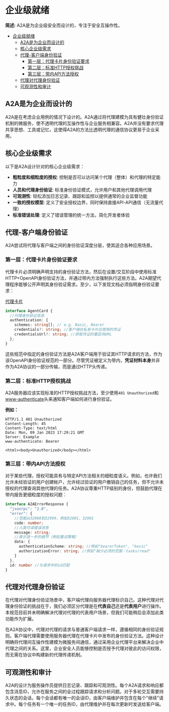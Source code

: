 # 企业级就绪

**简述:** A2A是为企业级安全而设计的，专注于安全互操作性。

<!-- TOC -->

- [企业级就绪](#企业级就绪)
  - [A2A是为企业而设计的](#a2a是为企业而设计的)
  - [核心企业级需求](#核心企业级需求)
  - [代理-客户端身份验证](#代理-客户端身份验证)
    - [第一层：代理卡片身份验证要求](#第一层代理卡片身份验证要求)
    - [第二层：标准HTTP授权挑战](#第二层标准http授权挑战)
    - [第三层：带内API方法授权](#第三层带内api方法授权)
  - [代理对代理身份验证](#代理对代理身份验证)
  - [可观测性和审计](#可观测性和审计)

<!-- /TOC -->

## A2A是为企业而设计的

A2A是在考虑企业用例的情况下设计的。A2A通过将代理建模为具有健壮身份验证机制的微服务，使不透明代理的互操作性与企业服务相兼容。A2A并没有要求代理共享思想、工具或记忆，这使得A2A的方法比透明代理的通信协议更易于企业采用。

## 核心企业级需求

以下是A2A设计针对的核心企业级需求：

- **粗粒度和细粒度的授权**: 控制是否可以访问某个代理（整体）和代理的特定能力
- **人员和代理身份验证**: 标准身份验证模式，允许用户和其他代理调用代理
- **可观测性**: 轻松添加日志记录、跟踪和监控以提供通常的企业监督功能
- **一致的授权模型**: 定义了安全授权边界，同时保持直接API-API通信（无流量代理）
- **标准错误处理**: 定义了错误管理的统一方法，简化开发者体验

## 代理-客户端身份验证

A2A尝试将代理与客户端之间的身份验证深度分层，使其适合各种应用场景。

### 第一层：代理卡片身份验证要求

代理卡片必须明确声明支持的身份验证方法，然后在设置/交互阶段中使用标准HTTP+OpenAPI身份验证方法，并通过带内方法强制执行这些方法。A2A期望代理程序能够公开声明其身份验证需求。至少，以下发现文档必须指明身份验证要求：

[代理卡片](/zh-CN/documentation.md#表示)

```typescript
interface AgentCard {
  //代理身份验证信息
  authentication: {
    schemes: string[]; // e.g. Basic, Bearer
    credentials?: string; //客户端在私有卡片应使用的凭证
    credentialsUrl?: string; //获取凭证的重定向URL
  };
}
```

这些规范中指定的身份验证方法是A2A客户端用于验证其HTTP请求的方法，作为该OpenAPI身份验证规范的一部分。尽管凭证被定义为带内，**凭证材料本身**并非作为A2A协议的一部分传输，而是通过HTTP头传递。

### 第二层：标准HTTP授权挑战

A2A服务器应该实现标准的HTTP授权挑战方法，至少使用`401 Unauthorized`和[www-authenticate](https://developer.mozilla.org/en-US/docs/Web/HTTP/Headers/WWW-Authenticate)头来通知客户端如何进行身份验证。

**例如：**

```
HTTP/1.1 401 Unauthorized
Content-Length: 45
Content-Type: text/html
Date: Mon, 09 Jan 2023 17:29:21 GMT
Server: Example
www-authenticate: Bearer

<html><body>Unauthorized</body></html>
```

### 第三层：带内API方法授权

对于某些代理，授权可能具有与特定API方法相关的细粒度语义。例如，也许我们允许未经验证的用户创建帐户，允许经过验证的用户撤销自己的任务，但不允许未授权的代理查询其他代理的任务。A2A协议尊重HTTP级别的身份，但鼓励代理在带内报告更细粒度的授权问题：

```typescript
interface A2AErrorResponse {
  "jsonrpc": "2.0",
  "error": {
    //范围从32000到32999，例如32001，32901
    code: number;
    //人类可读错误消息
    message: string;
    //表示进一步的细节（例如重试策略）
    data: {
      authenticationScheme: string; //例如"bearerToken", "basic"
      authorizationError: string; //例如"缺少必须的范围：tasks/read"
    }
  },
  id: number //与请求中的id匹配
}
```

## 代理对代理身份验证

在代理对代理身份验证场景中，客户端代理向服务器代理标识自己。这种代理对代理身份验证的挑战在于，我们必须区分代理是在**代表自己**还是**代表用户**进行操作。本规范目前并未明确解决代理对代理的代表用户场景，但我们可能稍后会添加此类功能作为扩展。

在A2A协议中，代理对代理的请求与普通客户端请求一样，遵循相同的身份验证规则。客户端代理需要使用服务器代理在代理卡片中发布的身份验证方法。这种设计明确将代理间互操作性建模为微服务间通信，通过采用企业代理平台来解决企业中代理之间的关系。这里，企业安全人员能够控制是否授予代理对彼此的访问权限，而无需在协议中构建新的代理传递机制。

## 可观测性和审计

A2A的设计为服务操作员提供日志记录、跟踪和可观测性。每个A2A请求和响应都包含消息ID，允许在服务之间的全过程跟踪请求和分析问题。对于多轮交互需要持久状态的会话，每个会话都有唯一的会话ID，由客户端维护并包含在每个"继续"请求中。每个任务有一个唯一的任务ID，由代理维护并在每次更新时发送给客户端。 